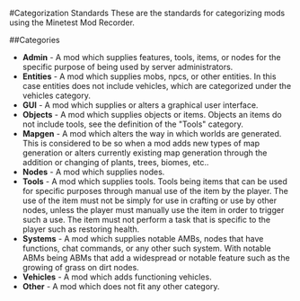 #Categorization Standards
These are the standards for categorizing mods using the Minetest Mod Recorder.

##Categories
- **Admin** - A mod which supplies features, tools, items, or nodes for the specific purpose of being used by server administrators.
- **Entities** - A mod which supplies mobs, npcs, or other entities. In this case entities does not include vehicles, which are categorized under the vehicles category.
- **GUI** - A mod which supplies or alters a graphical user interface.
- **Objects** - A mod which supplies objects or items. Objects an items do not include tools, see the definition of the "Tools" category.
- **Mapgen** - A mod which alters the way in which worlds are generated. This is considered to be so when a mod adds new types of map generation or alters currently existing map generation through the addition or changing of plants, trees, biomes, etc..
- **Nodes** - A mod which supplies nodes.
- **Tools** - A mod which supplies tools. Tools being items that can be used for specific purposes through manual use of the item by the player. The use of the item must not be simply for use in crafting or use by other nodes, unless the player must manually use the item in order to trigger such a use. The item must not perform a task that is specific to the player such as restoring health.
- **Systems** - A mod which supplies notable AMBs, nodes that have functions, chat commands, or any other such system. With notable ABMs being ABMs that add a widespread or notable feature such as the growing of grass on dirt nodes.
- **Vehicles** - A mod which adds functioning vehicles.
- **Other** - A mod which does not fit any other category.
